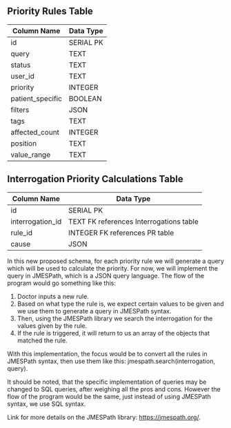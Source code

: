 ## Priority Rules Table

| Column Name      | Data Type |
| ---------------- | --------- |
| id               | SERIAL PK |
| query            | TEXT      |
| status           | TEXT      |
| user_id          | TEXT      |
| priority         | INTEGER   |
| patient_specific | BOOLEAN   |
| filters          | JSON      |
| tags             | TEXT      |
| affected_count   | INTEGER   |
| position         | TEXT      |
| value_range      | TEXT      |
## Interrogation Priority Calculations Table

| Column Name      | Data Type                               |
| ---------------- | --------------------------------------- |
| id               | SERIAL PK                               |
| interrogation_id | TEXT FK references Interrogations table |
| rule_id          | INTEGER FK references PR table          |
| cause            | JSON                                    |

In this new proposed schema, for each priority rule we will generate a query which will be used to calculate the priority. For now, we will implement the query in JMESPath, which is a JSON query language. The flow of the program would go something like this:

1. Doctor inputs a new rule.
2. Based on what type the rule is, we expect certain values to be given and we use them to generate a query in JMESPath syntax.
3. Then, using the JMESPath library we search the interrogation for the values given by the rule.
4. If the rule is triggered, it will return to us an array of the objects that matched the rule.

With this implementation, the focus would be to convert all the rules in JMESPath syntax, then use them like this: jmespath.search(interrogation, query). 

It should be noted, that the specific implementation of queries may be changed to SQL queries, after weighing all the pros and cons. However the flow of the program would be the same, just instead of using JMESPath syntax, we use SQL syntax.


Link for more details on the JMESPath library: https://jmespath.org/. 